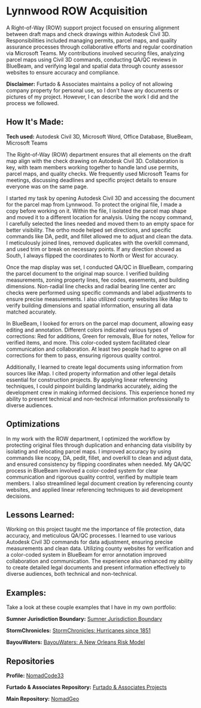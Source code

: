 # Lynnwood ROW Acquisition
A Right-of-Way (ROW) support project focused on ensuring alignment between draft maps and check drawings within Autodesk Civil 3D. Responsibilities included managing permits, parcel maps, and quality assurance processes through collaborative efforts and regular coordination via Microsoft Teams. My contributions involved securing files, analyzing parcel maps using Civil 3D commands, conducting QA/QC reviews in BlueBeam, and verifying legal and spatial data through county assessor websites to ensure accuracy and compliance.

**Disclaimer:** Furtado & Associates maintains a policy of not allowing company property for personal use, so I don't have any documents or pictures of my project. However, I can describe the work I did and the process we followed.

## How It's Made:

**Tech used:** Autodesk Civil 3D, Microsoft Word, Office Database, BlueBeam, Microsoft Teams

The Right-of-Way (ROW) department ensures that all elements on the draft map align with the check drawing on Autodesk Civil 3D. Collaboration is key, with team members working together to handle land use permits, parcel maps, and quality checks. We frequently used Microsoft Teams for meetings, discussing deadlines and specific project details to ensure everyone was on the same page.

I started my task by opening Autodesk Civil 3D and accessing the document for the parcel map from Lynnwood. To protect the original file, I made a copy before working on it. Within the file, I isolated the parcel map shape and moved it to a different location for analysis. Using the ncopy command, I carefully selected the lines needed and moved them to an empty space for better visibility. The ortho mode helped set directions, and specific commands like DA, pedit, and fillet allowed me to adjust and clean the data. I meticulously joined lines, removed duplicates with the overkill command, and used trim or break on necessary points. If any direction showed as South, I always flipped the coordinates to North or West for accuracy.

Once the map display was set, I conducted QA/QC in BlueBeam, comparing the parcel document to the original map source. I verified building measurements, zoning property lines, fee codes, easements, and building dimensions. Non-radial line checks and radial bearing line center arc checks were performed using specific commands and label adjustments to ensure precise measurements. I also utilized county websites like iMap to verify building dimensions and spatial information, ensuring all data matched accurately.

In BlueBeam, I looked for errors on the parcel map document, allowing easy editing and annotation. Different colors indicated various types of corrections: Red for additions, Green for removals, Blue for notes, Yellow for verified items, and more. This color-coded system facilitated clear communication and collaboration. At least two people had to agree on all corrections for them to pass, ensuring rigorous quality control.

Additionally, I learned to create legal documents using information from sources like iMap. I cited property information and other legal details essential for construction projects. By applying linear referencing techniques, I could pinpoint building landmarks accurately, aiding the development crew in making informed decisions. This experience honed my ability to present technical and non-technical information professionally to diverse audiences.

## Optimizations

In my work with the ROW department, I optimized the workflow by protecting original files through duplication and enhancing data visibility by isolating and relocating parcel maps. I improved accuracy by using commands like ncopy, DA, pedit, fillet, and overkill to clean and adjust data, and ensured consistency by flipping coordinates when needed. My QA/QC process in BlueBeam involved a color-coded system for clear communication and rigorous quality control, verified by multiple team members. I also streamlined legal document creation by referencing county websites, and applied linear referencing techniques to aid development decisions.

## Lessons Learned:

Working on this project taught me the importance of file protection, data accuracy, and meticulous QA/QC processes. I learned to use various Autodesk Civil 3D commands for data adjustment, ensuring precise measurements and clean data. Utilizing county websites for verification and a color-coded system in BlueBeam for error annotation improved collaboration and communication. The experience also enhanced my ability to create detailed legal documents and present information effectively to diverse audiences, both technical and non-technical.

## Examples:
Take a look at these couple examples that I have in my own portfolio:

**Sumner Jurisdiction Boundary:** [Sumner Jurisdiction Boundary](https://github.com/NomadCode33/NomadGeo/tree/main/Furtado-Associates-Projects/Sumner%20Jurisdiction%20Boundary)

**StormChronicles:** [StormChronicles: Hurricanes since 1851](https://github.com/NomadCode33/NomadGeo/tree/main/CartoCraft/StormChronicles) 

**BayouWaters:** [BayouWaters: A New Orleans Risk Model](https://github.com/NomadCode33/NomadGeo/tree/main/BayouWaters)

## Repositories
**Profile:** [NomadCode33](https://github.com/NomadCode33)

**Furtado & Associates Repository:** [Furtado & Associates Projects](https://github.com/NomadCode33/NomadGeo/tree/main/Furtado-Associates-Projects)

**Main Repository:** [NomadGeo](https://github.com/NomadCode33/NomadGeo)